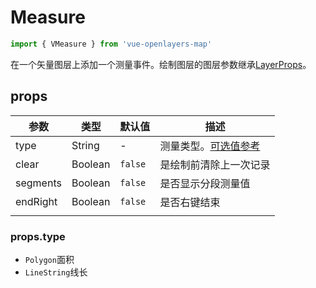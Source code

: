# Measure

```javascript
import { VMeasure } from 'vue-openlayers-map'
```

在一个矢量图层上添加一个测量事件。绘制图层的图层参数继承[LayerProps](LAYER_PROPS.md)。

## props

| 参数     | 类型    | 默认值  | 描述                                |
| -------- | ------- | ------- | ----------------------------------- |
| type     | String  | -       | 测量类型。[可选值参考](#props.type) |
| clear    | Boolean | `false` | 是绘制前清除上一次记录              |
| segments | Boolean | `false` | 是否显示分段测量值                  |
| endRight | Boolean | `false` | 是否右键结束                        |
|          |         |         |                                     |

### props.type

- `Polygon`面积
- `LineString`线长